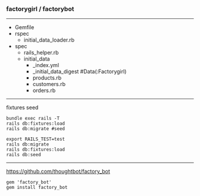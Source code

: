 ### factorygirl / factorybot

---
- Gemfile
- rspec
  - initial_data_loader.rb
- spec
  - rails_helper.rb
  - initial_data
    - _index.yml
    - _initial_data_digest #Data(:Factorygirl)
    - products.rb
    - customers.rb
    - orders.rb

---
fixtures seed 

```
bundle exec rails -T
rails db:fixtures:load
rails db:migrate #seed

export RAILS_TEST=test
rails db:migrate
rails db:fixtures:load
rails db:seed
```

---

https://github.com/thoughtbot/factory_bot

```
gem 'factory_bot'
gem install factory_bot
```

